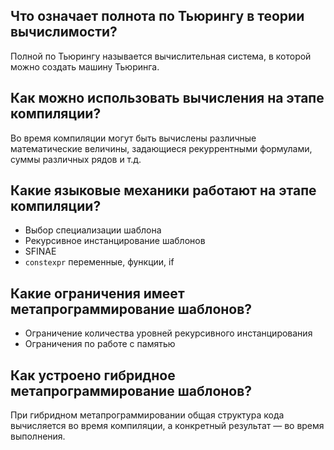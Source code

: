 ## Что означает полнота по Тьюрингу в теории вычислимости?

Полной по Тьюрингу называется вычислительная система, в которой можно создать машину Тьюринга.

## Как можно использовать вычисления на этапе компиляции?

Во время компиляции могут быть вычислены различные математические величины, задающиеся рекуррентными формулами, суммы различных рядов и т.д.

## Какие языковые механики работают на этапе компиляции?

- Выбор специализации шаблона
- Рекурсивное инстанцирование шаблонов
- SFINAE
- `constexpr` переменные, функции, if

## Какие ограничения имеет метапрограммирование шаблонов?

- Ограничение количества уровней рекурсивного инстанцирования
- Ограничения по работе с памятью

## Как устроено гибридное метапрограммирование шаблонов?

При гибридном метапрограммировании общая структура кода вычисляется во время компиляции, а конкретный результат — во время выполнения.